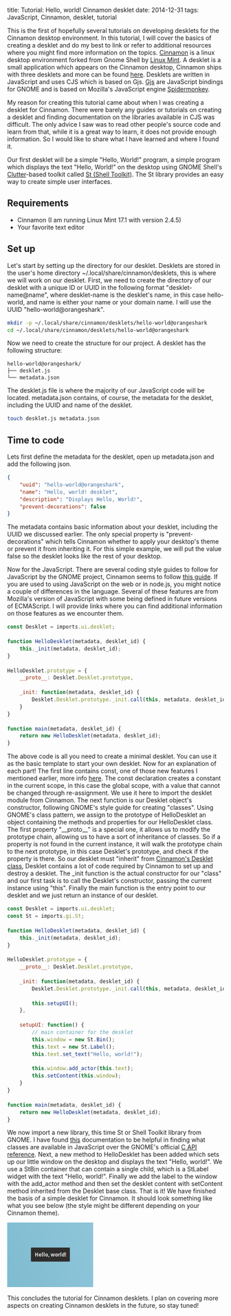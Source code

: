 title: Tutorial: Hello, world! Cinnamon desklet
date: 2014-12-31
tags: JavaScript, Cinnamon, desklet, tutorial

This is the first of hopefully several tutorials on developing desklets for
the Cinnamon desktop environment. In this tutorial, I will cover the basics
of creating a desklet and do my best to link or refer to additional
resources where you might find more information on
the topics. [Cinnamon](https://en.wikipedia.org/wiki/Cinnamon_%28software%29)
is a linux desktop environment forked from Gnome Shell by
[Linux Mint](http://linuxmint.com/). A desklet is a small application which
appears on the Cinnamon desktop, Cinnamon ships with three desklets and more
can be found [here](http://cinnamon-spices.linuxmint.com/desklets). Desklets
are written in JavaScript and uses CJS which is based on Gjs.
[Gjs](https://wiki.gnome.org/Projects/Gjs) are JavaScript bindings
for GNOME and is based on Mozilla's JavaScript engine
[Spidermonkey](https://developer.mozilla.org/en-US/docs/Mozilla/Projects/SpiderMonkey).

My reason for creating this tutorial came about when I was creating a desklet
for Cinnamon. There were barely any guides or tutorials on creating a desklet
and finding documentation on the libraries available in CJS was difficult. The
only advice I saw was to read other people's source code and learn from that,
while it is a great way to learn, it does not provide enough information. So
I would like to share what I have learned and where I found it.

Our first desklet will be a simple "Hello, World!" program, a simple program
which displays the text "Hello, World!" on the desktop using GNOME Shell's
[Clutter](https://wiki.gnome.org/Projects/Clutter)-based toolkit called
[St (Shell Toolkit)](https://developer.gnome.org/st/stable/). The St library
provides an easy way to create simple user interfaces.

## Requirements ##

* Cinnamon (I am running Linux Mint 17.1 with version 2.4.5)
* Your favorite text editor

## Set up ##

Let's start by setting up the directory for our desklet. Desklets are stored
in the user's home directory ~/.local/share/cinnamon/desklets, this is where
we will work on our desklet. First, we need to create the directory of our
desklet with a unique ID or UUID in the following format "desklet-name@name",
where desklet-name is the desklet's name, in this case hello-world, and name
is either your name or your domain name. I will use the UUID
"hello-world@orangeshark".

```sh
mkdir -p ~/.local/share/cinnamon/desklets/hello-world@orangeshark
cd ~/.local/share/cinnamon/desklets/hello-world@orangeshark
```

Now we need to create the structure for our project. A desklet has the
following structure:

```text
hello-world@orangeshark/
├── desklet.js
└── metadata.json
```

The desklet.js file is where the majority of our JavaScript code will be
located. metadata.json contains, of course, the metadata for the desklet,
including the UUID and name of the desklet.

```bash
touch desklet.js metadata.json
```

## Time to code ##

Lets first define the metadata for the desklet, open up metadata.json and add
the following json.

```json
{
    "uuid": "hello-world@orangeshark",
    "name": "Hello, world! desklet",
    "description": "Displays Hello, World!",
    "prevent-decorations": false
}
```

The metadata contains basic information about your desklet, including the
UUID we discussed earlier. The only special property is "prevent-decorations"
which tells Cinnamon whether to apply your desktop's theme or prevent it from
inheriting it. For this simple example, we will put the value false so the
desklet looks like the rest of your desktop.

Now for the JavaScript. There are several coding style guides to follow for
JavaScript by the GNOME project, Cinnamon seems to follow
[this guide](https://wiki.gnome.org/Projects/GnomeShell/Gjs_StyleGuide). If
you are used to using JavaScript on the web or in node.js, you might notice
a couple of differences in the language. Several of these features are
from Mozilla's version of JavaScript with some being defined in future
versions of ECMAScript. I will provide links where you can find additional
information on those features as we encounter them.

```javascript
const Desklet = imports.ui.desklet;

function HelloDesklet(metadata, desklet_id) {
    this._init(metadata, desklet_id);
}

HelloDesklet.prototype = {
    __proto__: Desklet.Desklet.prototype,

    _init: function(metadata, desklet_id) {
        Desklet.Desklet.prototype._init.call(this, metadata, desklet_id);
    }
}

function main(metadata, desklet_id) {
    return new HelloDesklet(metadata, desklet_id);
}
```

The above code is all you need to create a minimal desklet. You can use it
as the basic template to start your own desklet. Now for an explanation of
each part! The first line contains const, one of those new features I
mentioned earlier, more info [here](https://developer.mozilla.org/en-US/docs/Web/JavaScript/Reference/Statements/const).
The const declaration creates a constant in the current scope, in this case
the global scope, with a value that cannot be changed through re-assignment.
We use it here to import the desklet module from Cinnamon. The next function
is our Desklet object's constructor, following GNOME's style guide for
creating "classes". Using GNOME's class pattern, we assign to the
prototype of HelloDesklet an object containing the methods and properties for
our HelloDesklet class. The first property "\_\_proto\_\_" is a special
one, it allows us to modify the prototype chain, allowing us to have a
sort of inheritance of classes. So if a property is not found in the current
instance, it will walk the prototype chain to the next prototype, in this
case Desklet's prototype, and check if the property is there. So our desklet
must "inherit" from [Cinnamon's Desklet class](https://github.com/linuxmint/Cinnamon/blob/master/js/ui/desklet.js#L35),
Desklet contains a lot of code required by Cinnamon to set up and destroy a
desklet. The \_init function is the actual constructor for our "class" and our
first task is to call the Desklet's constructor, passing the current instance
using "this". Finally the main function is the entry point to our desklet and
we just return an instance of our desklet.

```javascript
const Desklet = imports.ui.desklet;
const St = imports.gi.St;

function HelloDesklet(metadata, desklet_id) {
    this._init(metadata, desklet_id);
}

HelloDesklet.prototype = {
    __proto__: Desklet.Desklet.prototype,

    _init: function(metadata, desklet_id) {
        Desklet.Desklet.prototype._init.call(this, metadata, desklet_id);

        this.setupUI();
    },

    setupUI: function() {
        // main container for the desklet
        this.window = new St.Bin();
        this.text = new St.Label();
        this.text.set_text("Hello, world!");
        
        this.window.add_actor(this.text);
        this.setContent(this.window);
    }
}

function main(metadata, desklet_id) {
    return new HelloDesklet(metadata, desklet_id);
}
```

We now import a new library, this time St or Shell Toolkit library from GNOME.
I have found [this](http://www.roojs.com/seed/gir-1.2-gtk-3.0/seed/St.html)
documentation to be helpful in finding what classes are available in
JavaScript over the GNOME's official [C API reference](https://developer.gnome.org/st/stable/).
Next, a new method to HelloDesklet has been added which sets up our little
window on the desktop and displays the text "Hello, world!". We use a
StBin container that can contain a single child, which is a StLabel widget
with the text "Hello, world!". Finally we add the label to the window with
the add_actor method and then set the desklet content with setContent method
inherited from the Desklet base class. That is it! We have finished the
basis of a simple desklet for Cinnamon. It should look something like what
you see below (the style might be different depending on your Cinnamon theme).

<img class="pure-img" alt="Hello, World!" src="/imgs/helloworlddesklet.png">

This concludes the tutorial for Cinnamon desklets. I plan on covering more
aspects on creating Cinnamon desklets in the future, so stay tuned!
